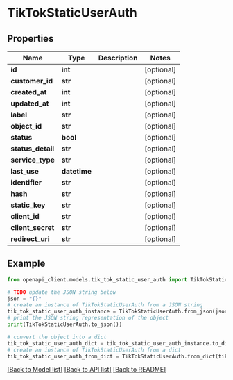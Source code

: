 # TikTokStaticUserAuth


## Properties

Name | Type | Description | Notes
------------ | ------------- | ------------- | -------------
**id** | **int** |  | [optional] 
**customer_id** | **str** |  | [optional] 
**created_at** | **int** |  | [optional] 
**updated_at** | **int** |  | [optional] 
**label** | **str** |  | [optional] 
**object_id** | **str** |  | [optional] 
**status** | **bool** |  | [optional] 
**status_detail** | **str** |  | [optional] 
**service_type** | **str** |  | [optional] 
**last_use** | **datetime** |  | [optional] 
**identifier** | **str** |  | [optional] 
**hash** | **str** |  | [optional] 
**static_key** | **str** |  | [optional] 
**client_id** | **str** |  | [optional] 
**client_secret** | **str** |  | [optional] 
**redirect_uri** | **str** |  | [optional] 

## Example

```python
from openapi_client.models.tik_tok_static_user_auth import TikTokStaticUserAuth

# TODO update the JSON string below
json = "{}"
# create an instance of TikTokStaticUserAuth from a JSON string
tik_tok_static_user_auth_instance = TikTokStaticUserAuth.from_json(json)
# print the JSON string representation of the object
print(TikTokStaticUserAuth.to_json())

# convert the object into a dict
tik_tok_static_user_auth_dict = tik_tok_static_user_auth_instance.to_dict()
# create an instance of TikTokStaticUserAuth from a dict
tik_tok_static_user_auth_from_dict = TikTokStaticUserAuth.from_dict(tik_tok_static_user_auth_dict)
```
[[Back to Model list]](../README.md#documentation-for-models) [[Back to API list]](../README.md#documentation-for-api-endpoints) [[Back to README]](../README.md)


